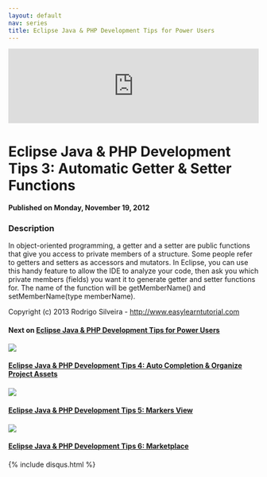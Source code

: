 ```yaml
---
layout: default
nav: series
title: Eclipse Java & PHP Development Tips for Power Users
---
```


<div class="container">
    <div class="row mt grid">
        <div class="mt"></div>
        <div class="row" style="margin-bottom: 20px;">
            <div class="col-sm-push-1 col-sm-10 col-md-push-2 col-md-8">
                <div class="video-container">
                    <iframe width="100%" src="https://www.youtube.com/embed/JHbBZxNZ-VM" frameborder="0" allowfullscreen></iframe>
                </div>
            </div>
            <div class="clearfix"></div>
            <div class="col-md-8">
                <h1>Eclipse Java & PHP Development Tips 3: Automatic Getter & Setter Functions</h1>
                <h4>Published on Monday, November 19, 2012</h4>
                <h3>Description</h3>
                <p>In object-oriented programming, a getter and a setter are public functions that give you access to private members of a structure. Some people refer to getters and setters as accessors and mutators. In Eclipse, you can use this handy feature to allow the IDE to analyze your code, then ask you which private members (fields) you want it to generate getter and setter functions for. The name of the function will be getMemberName() and setMemberName(type memberName).

Copyright (c) 2013 Rodrigo Silveira - http://www.easylearntutorial.com</p>
            </div>
            <div class="col-md-4">
                <h4>Next on <a href="/series/eclipse-java-php-development-tips-for-power-users">Eclipse Java & PHP Development Tips for Power Users</a></h4><div class="row" style="margin-bottom: 20px">
            <div class="col-md-6">
                <a href="/series/eclipse-java-php-development-tips-for-power-users/eclipse-java-php-development-tips-4-auto-completion-organize-project-assets">
                    <img src="/img/blank.gif" data-echo="https://i.ytimg.com/vi/btu_J8ep0x4/hqdefault.jpg" class="img-responsive" />
                </a>
            </div>
            <div class="col-md-6">
                <h4>
                    <a href="/series/eclipse-java-php-development-tips-for-power-users/eclipse-java-php-development-tips-4-auto-completion-organize-project-assets">Eclipse Java & PHP Development Tips 4: Auto Completion & Organize Project Assets</a>
                </h4>
            </div>
        </div><div class="row" style="margin-bottom: 20px">
            <div class="col-md-6">
                <a href="/series/eclipse-java-php-development-tips-for-power-users/eclipse-java-php-development-tips-5-markers-view">
                    <img src="/img/blank.gif" data-echo="https://i.ytimg.com/vi/HjGP8OFJOd0/hqdefault.jpg" class="img-responsive" />
                </a>
            </div>
            <div class="col-md-6">
                <h4>
                    <a href="/series/eclipse-java-php-development-tips-for-power-users/eclipse-java-php-development-tips-5-markers-view">Eclipse Java & PHP Development Tips 5: Markers View</a>
                </h4>
            </div>
        </div><div class="row" style="margin-bottom: 20px">
            <div class="col-md-6">
                <a href="/series/eclipse-java-php-development-tips-for-power-users/eclipse-java-php-development-tips-6-marketplace">
                    <img src="/img/blank.gif" data-echo="https://i.ytimg.com/vi/b6l5brXeK7s/hqdefault.jpg" class="img-responsive" />
                </a>
            </div>
            <div class="col-md-6">
                <h4>
                    <a href="/series/eclipse-java-php-development-tips-for-power-users/eclipse-java-php-development-tips-6-marketplace">Eclipse Java & PHP Development Tips 6: Marketplace</a>
                </h4>
            </div>
        </div>
            </div>
            <div class="col-md-8">
                {% include disqus.html %}
            </div>
        </div>
    </div>
    <div class="row mt grid"></div>
</div>

